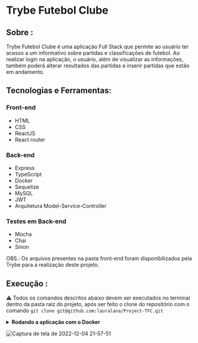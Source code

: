 # Trybe Futebol Clube

## Sobre :
Trybe Futebol Clube é uma aplicação Full Stack que permite ao usuário ter acesso a um informativo sobre partidas e classificações de futebol. Ao realizar login na aplicação, o usuário, além de visualizar as informações, também poderá alterar resultados das partidas e inserir partidas que estão em andamento.

## Tecnologias e Ferramentas:
### Front-end
- HTML
- CSS
- ReactJS
- React router

### Back-end
- Express
- TypeScript
- Docker
- Sequelize
- MySQL
- JWT
- Arquitetura Model-Service-Controller

### Testes em Back-end
- Mocha
- Chai
- Sinon

OBS.: Os arquivos presentes na pasta front-end foram disponibilizados pela Trybe para a realização deste projeto.

## Execução :
⚠️ Todos os comandos descritos abaixo devem ser executados no terminal dentro da pasta raíz do projeto, após ser feito o clone do repositório com o comando `git clone git@github.com:lauralana/Project-TFC.git`  

<details>
   <summary><strong>Rodando a aplicação com o Docker</strong></summary> 
  </br>
  
  <strong>Obs:</strong> Para rodar a aplicação dessa forma você deve ter o [Docker](https://www.docker.com/) instalado na sua máquina.
  
  </br>
    Após clonar o projeto, instale as dependências na pasta back-end e front-end rodando o comando abaixo em cada pasta.
    
      npm install
  
  Na pasta app do projeto, suba os containers <strong>app_backend</strong>, <strong>app_frontend</strong> e <strong>db</strong> utilizando o docker-compose.dev.yalm. Utilize o comando abaixo.

      npm run compose:up:dev
    
  Abra o terminal do container <strong>app_backend</strong> para verificar o servidor através dos logs do container.

      docker-compose logs backend -f
  
  Para executar os testes do back-end, abra um terminal local na pasta back-end e rode o comando abaixo.
  
     npm test

    
</details>

![Captura de tela de 2022-12-04 21-57-51](https://user-images.githubusercontent.com/98956659/205527529-84b01a9f-812f-49fd-a48c-0a12e172b633.png)
